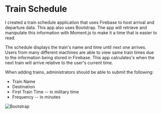 # Train Schedule

I created a train schedule application that uses Firebase to host arrival and departure data. This app also uses Bootstrap. The app will retrieve and manipulate this information with Moment.js to make it a time that is easier to read.

The schedule displays the train's name and time until next one arrives.
Users from many different machines are able to view same train times due to the information being stored in Firebase.
This app calculates's when the next train will arrive relative to the user's current time.

When adding trains, administrators should be able to submit the following:

* Train Name
* Destination
* First Train Time -- in military time
* Frequency -- in minutes

![Bootstrap](https://img.shields.io/badge/-Built%20with%20Bootstrap-blueviolet)

